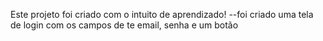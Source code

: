 Este projeto foi criado com o intuito de aprendizado!
--foi criado uma tela de login com os campos de te email, senha e um botão
